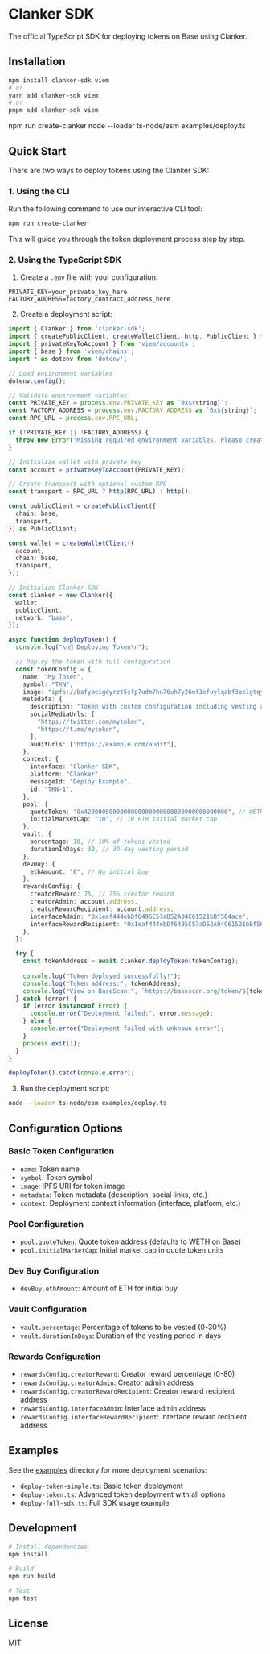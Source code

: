 # Clanker SDK

The official TypeScript SDK for deploying tokens on Base using Clanker.

## Installation

```bash
npm install clanker-sdk viem
# or
yarn add clanker-sdk viem
# or
pnpm add clanker-sdk viem
```
npm run create-clanker
node --loader ts-node/esm examples/deploy.ts

## Quick Start

There are two ways to deploy tokens using the Clanker SDK:

### 1. Using the CLI

Run the following command to use our interactive CLI tool:
```bash
npm run create-clanker
```

This will guide you through the token deployment process step by step.

### 2. Using the TypeScript SDK

1. Create a `.env` file with your configuration:
```env
PRIVATE_KEY=your_private_key_here
FACTORY_ADDRESS=factory_contract_address_here
```

2. Create a deployment script:
```typescript
import { Clanker } from 'clanker-sdk';
import { createPublicClient, createWalletClient, http, PublicClient } from 'viem';
import { privateKeyToAccount } from 'viem/accounts';
import { base } from 'viem/chains';
import * as dotenv from 'dotenv';

// Load environment variables
dotenv.config();

// Validate environment variables
const PRIVATE_KEY = process.env.PRIVATE_KEY as `0x${string}`;
const FACTORY_ADDRESS = process.env.FACTORY_ADDRESS as `0x${string}`;
const RPC_URL = process.env.RPC_URL;

if (!PRIVATE_KEY || !FACTORY_ADDRESS) {
  throw new Error("Missing required environment variables. Please create a .env file with PRIVATE_KEY and FACTORY_ADDRESS");
}

// Initialize wallet with private key
const account = privateKeyToAccount(PRIVATE_KEY);

// Create transport with optional custom RPC
const transport = RPC_URL ? http(RPC_URL) : http();

const publicClient = createPublicClient({
  chain: base,
  transport,
}) as PublicClient;

const wallet = createWalletClient({
  account,
  chain: base,
  transport,
});

// Initialize Clanker SDK
const clanker = new Clanker({
  wallet,
  publicClient,
  network: "base",
});

async function deployToken() {
  console.log("\n🚀 Deploying Token\n");

  // Deploy the token with full configuration
  const tokenConfig = {
    name: "My Token",
    symbol: "TKN",
    image: "ipfs://bafybeigdyrzt5sfp7udm7hu76uh7y26nf3efuylqabf3oclgtqy55fbzdi",
    metadata: {
      description: "Token with custom configuration including vesting and rewards",
      socialMediaUrls: [
        "https://twitter.com/mytoken",
        "https://t.me/mytoken",
      ],
      auditUrls: ["https://example.com/audit"],
    },
    context: {
      interface: "Clanker SDK",
      platform: "Clanker",
      messageId: "Deploy Example",
      id: "TKN-1",
    },
    pool: {
      quoteToken: "0x4200000000000000000000000000000000000006", // WETH on Base
      initialMarketCap: "10", // 10 ETH initial market cap
    },
    vault: {
      percentage: 10, // 10% of tokens vested
      durationInDays: 30, // 30-day vesting period
    },
    devBuy: {
      ethAmount: "0", // No initial buy
    },
    rewardsConfig: {
      creatorReward: 75, // 75% creator reward
      creatorAdmin: account.address,
      creatorRewardRecipient: account.address,
      interfaceAdmin: "0x1eaf444ebDf6495C57aD52A04C61521bBf564ace",
      interfaceRewardRecipient: "0x1eaf444ebDf6495C57aD52A04C61521bBf564ace",
    },
  };

  try {
    const tokenAddress = await clanker.deployToken(tokenConfig);
    
    console.log("Token deployed successfully!");
    console.log("Token address:", tokenAddress);
    console.log("View on BaseScan:", `https://basescan.org/token/${tokenAddress}`);
  } catch (error) {
    if (error instanceof Error) {
      console.error("Deployment failed:", error.message);
    } else {
      console.error("Deployment failed with unknown error");
    }
    process.exit(1);
  }
}

deployToken().catch(console.error);
```

3. Run the deployment script:
```bash
node --loader ts-node/esm examples/deploy.ts
```

## Configuration Options

### Basic Token Configuration
- `name`: Token name
- `symbol`: Token symbol
- `image`: IPFS URI for token image
- `metadata`: Token metadata (description, social links, etc.)
- `context`: Deployment context information (interface, platform, etc.)

### Pool Configuration
- `pool.quoteToken`: Quote token address (defaults to WETH on Base)
- `pool.initialMarketCap`: Initial market cap in quote token units

### Dev Buy Configuration
- `devBuy.ethAmount`: Amount of ETH for initial buy

### Vault Configuration
- `vault.percentage`: Percentage of tokens to be vested (0-30%)
- `vault.durationInDays`: Duration of the vesting period in days

### Rewards Configuration
- `rewardsConfig.creatorReward`: Creator reward percentage (0-80)
- `rewardsConfig.creatorAdmin`: Creator admin address
- `rewardsConfig.creatorRewardRecipient`: Creator reward recipient address
- `rewardsConfig.interfaceAdmin`: Interface admin address
- `rewardsConfig.interfaceRewardRecipient`: Interface reward recipient address

## Examples

See the [examples](./examples) directory for more deployment scenarios:
- `deploy-token-simple.ts`: Basic token deployment
- `deploy-token.ts`: Advanced token deployment with all options
- `deploy-full-sdk.ts`: Full SDK usage example

## Development

```bash
# Install dependencies
npm install

# Build
npm run build

# Test
npm test
```

## License

MIT